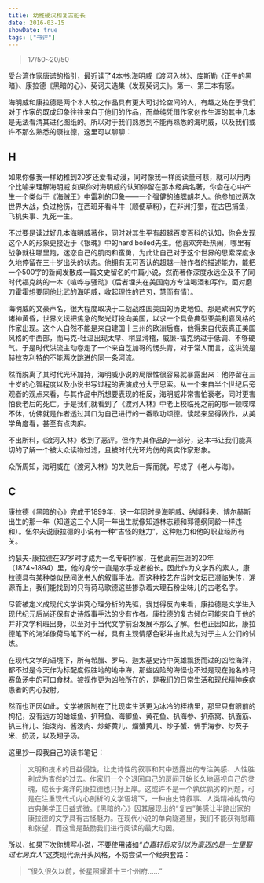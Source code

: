 ```yaml
---
title: 幼稚硬汉和复古船长
date: 2016-03-15
showDate: true
tags: ["书评"]
---
```

<blockquote>17/50~20/50</blockquote>
受台湾作家唐诺的指引，最近读了4本书:海明威《渡河入林》、库斯勒《正午的黑暗》、康拉德《黑暗的心》、契诃夫选集《发现契诃夫》。第一、第三本有感。

海明威和康拉德是两个本人较之作品具有更大可讨论空间的人，有趣之处在于我们对于作家的既成印象往往来自于他们的作品，而单纯凭借作家创作生涯的其中几本是无法看清其进化图纸的。所以对于我们熟悉到不能再熟悉的海明威，以及我们或许不那么熟悉的康拉德，这里可以聊聊：

<!--more-->

## H

如果你像我一样幼稚到20岁还爱看动漫，同时像我一样阅读量可悲，就可以用两个比喻来理解海明威:如果你对海明威的认知停留在那本经典名著，你会在心中产生一个类似于《海贼王》中雷利的印象——一个强健的络腮胡老人。他参加过两次世界大战，负过枪伤，在西班牙看斗牛（顺便草粉），在非洲打猎，在古巴捕鱼，飞机失事、九死一生。

不过要是读过好几本海明威著作，同时对其生平有超越百度百科的认知，你会发现这个人的形象更接近于《银魂》中的hard boiled先生。他喜欢奔赴热闹，哪里有战争就往哪里跑，迷恋自己的肌肉和蛮勇，为此让自己对于这个世界的思索深度永久地停留在三十岁出头的状态。他拥有无可否认的超越一般作者的描述能力，能把一个500字的新闻发散成一篇文史留名的中篇小说，然而著作深度永远企及不了同时代福克纳的一本《喧哗与骚动》（后者埋头在美国南方专注喝酒和写作，面对磨刀霍霍想要同他比武的海明威，收起理性的芒刃，慧而有情）。

海明威的文豪声名，很大程度取决于二战战胜国美国的历史地位。那是欧洲文学的诸神黄昏，世界文坛把焦急的聚光灯投向美国，以求一个具备典型亚美利嘉风格的作家出现。这个人自然不能是来自建国十三州的欧洲后裔，他得来自代表真正美国风格的中西部，而马克-吐温出现太早、稍显滑稽，威廉-福克纳过于低调、不够硬气。于是时代洪流主动卷走了一个来自芝加哥的愣头青，对于常人而言，这洪流是赫拉克利特的不能两次跳进的同一条河流。

然而脱离了其时代光环加持，海明威小说的局限性很容易就暴露出来：他停留在三十岁的心智程度以及小说书写过程的表演成分大于思索。从一个来自半个世纪后旁观者的观点来看，与其作品中所想要表现的相反，海明威非常害怕衰老，同时更害怕衰老后的死亡。于是我们就看到了《渡河入林》中老上校临死之前的那一顿喋喋不休，仿佛就是作者透过其口为自己进行的一番歌功颂德。读起来显得做作，从美学角度看，甚至有点肉麻。

不出所料，《渡河入林》收到了恶评。但作为其作品的一部分，这本书让我们能真切的了解一个被大众读物过滤，且被时代光环灼伤的真实作家形象。

众所周知，海明威在《渡河入林》的失败后一挥而就，写成了《老人与海》。

## C

康拉德《黑暗的心》完成于1899年，这一年同时是海明威、纳博科夫、博尔赫斯出生的那一年（知道这三个人同一年出生就像知道林志颖和郭德纲同龄一样违和）。伍尔夫说康拉德的小说有一种“古怪的魅力”，这种魅力和他的职业经历有关。

约瑟夫-康拉德在37岁时才成为一名专职作家，在他此前生涯的20年（1874~1894）里，他的身份一直是水手或者船长。因此作为文学界的素人，康拉德具有某种类似民间说书人的叙事手法。而这种技艺在当时文坛已濒临失传，溯源而上，我们能找到的只有荷马歌德这些掺杂着大理石粉尘味儿的古老名字。

尽管被定义成现代文学讲究心理分析的先驱，我觉得反向来看，康拉德是文学进入现代纪元后尚还保有史诗叙事手法的少有作者。康拉德的复古倾向可能来自于他的并非文学科班出身，以至对于当代文学前沿发展不那么了解。但也正因如此，康拉德笔下的海洋像荷马笔下的一样，具有主观情感色彩并由此成为对于主人公们的试炼。

在现代文学的语境下，所有希腊、罗马、迦太基史诗中英雄飘扬而过的凶险海洋，都不过是今天作为标配度假胜地的地中海，那些凶险的海怪也不过是现在驰名的马赛鱼汤中的可口食材。被视作更为凶险所在的，是我们的日常生活和现代精神疾病患者的内心投射。

然而也正因如此，文学被限制在了比现实生活更为冰冷的桎梏里，那里只有眼前的枸杞，没有远方的蛤蟆鱼、扒带鱼、海鲫鱼、黄花鱼、扒海参、扒燕窝、扒面筋、扒三样儿、油泼肉、酱泼肉、炒虾黄儿、熘蟹黄儿、炒子蟹、佛手海参、炒芡子米、奶汤，以及翅子汤。

这里抄一段我自己的读书笔记：
<blockquote>文明和技术的日益侵蚀，让史诗性的叙事和其中透露出的专注美感、人性胜利成为杳然的过去。作家们一个个退回自己的房间开始长久地逼视自己的灵魂，成长于海洋的康拉德也只好上岸。这或许不是一个孰优孰劣的问题，可是在注重现代式内心剖析的文学语境下，一种由史诗叙事、人类精神构筑的古典美学正日益式微。《黑暗的心》因其展现出的“复古”美感让半路出家的康拉德的文字具有古怪魅力。在现代小说的单向隧道里，我们不能获得慰藉和张望，而这曾是鼓励我们进行阅读的最大动因。</blockquote>
所以，如果下次你想写小说，不要使用诸如<em>“白嘉轩后来引以为豪迈的是一生里娶过七房女人”</em>这类现代派开头风格，不妨尝试一个经典套路：

>“很久很久以前，长星照耀着十三个州府……”

&nbsp;
